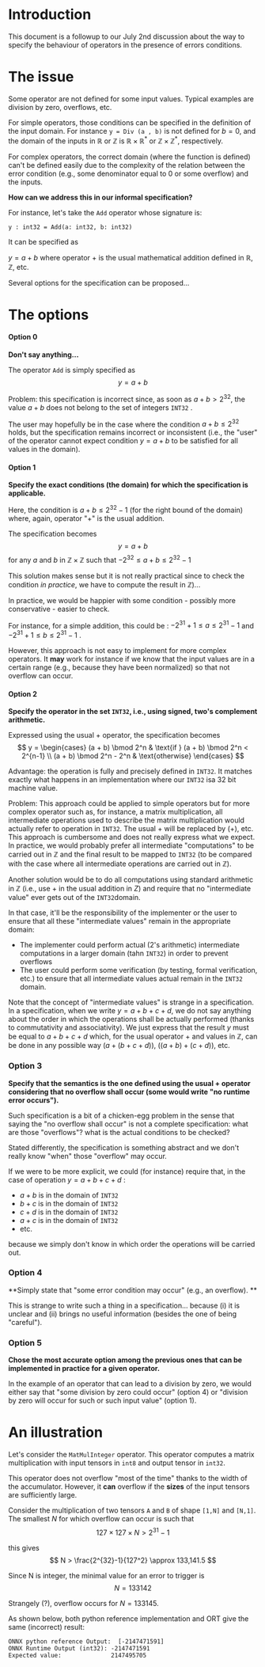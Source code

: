 # Introduction

This document is a followup to our July 2nd discussion about the way to specify the behaviour of operators in the presence of errors conditions.

# The issue 
Some operator are not defined for some input values. Typical examples are division by zero, overflows, etc.

For simple operators, those conditions can be specified in the definition of the input domain. For instance `y = Div (a , b)` is not defined for $b=0$, and the domain of the inputs in $\mathbb R$ or $\mathbb Z$ is $\mathbb R\times \mathbb R^*$  or $\mathbb Z\times \mathbb Z^*$, respectively.

For complex operators, the correct domain (where the function is defined) can't be defined easily due to the complexity of the relation between the error condition (e.g., some denominator equal to 0 or some overflow) and the inputs. 

**How can we address this in our informal specification?**

For instance, let's take the `Add` operator whose signature is:

`y : int32 = Add(a: int32, b: int32)`

It can be specified as 

$y = a+b$ where operator $+$ is the usual mathematical addition defined in $\mathbb R$, $\mathbb Z$, etc.

Several options for the specification can be proposed...

# The options

#### Option 0
**Don't say anything...**

The operator `Add` is simply specified as 
$$y = a + b $$

Problem: this specification is incorrect since, as soon as $a+b > 2^{32}$, the value $a+b$ does not belong to the set of integers `INT32`
.

The user may hopefully be in the case where the condition $a+b\leq 2^{32}$  holds, but the specification remains incorrect or inconsistent (i.e., the "user" of the operator cannot expect condition $y=a+b$ to be satisfied for all values in the domain). 

#### Option 1
**Specify the exact conditions (the domain) for which the specification is applicable.**

Here, the condition is $a+b \leq 2^{32}-1$ (for the right bound of the domain) where, again, operator "$+$" is the usual addition.

The specification becomes
$$y = a + b $$
for any $a$ and $b$ in $\mathbb Z \times \mathbb Z$  such that 
$-2^{32} \leq a+b \leq 2^{32}-1$

This solution makes sense but it is not really practical since to check the condition *in practice*, we have to compute the result in $\mathbb Z$)...

In practice, we would be happier with some condition - possibly more conservative - easier to check.

For instance, for a simple addition, this could be : $-2^{31}+1\leq a \leq 2^{31}-1$  and $-2^{31}+1 \leq b \leq 2^{31}-1$ .

However, this approach is not easy to implement for more complex operators. It **may** work for instance if we know that the input values are in a certain range (e.g., because they have been normalized) so that not overflow can occur. 

#### Option 2 
**Specify the operator in the set `INT32`, i.e.,  using signed, two's complement arithmetic.**

Expressed using the usual $+$ operator, the specification becomes
$$
y =
\begin{cases}
(a + b) \bmod 2^n & \text{if } (a + b) \bmod 2^n < 2^{n-1} \\
(a + b) \bmod 2^n - 2^n & \text{otherwise}
\end{cases}
$$

Advantage: the operation is fully and precisely defined in `INT32`. It matches exactly what happens in an implementation where our `INT32` isa 32 bit machine value. 

Problem: This approach could be applied to simple operators but for more complex operator such as, for instance, a matrix multiplication, all intermediate operations used to describe the matrix multiplication would actually refer to operation in `INT32`. The usual $+$ will be replaced by $(+)$, etc. This approach is cumbersome and does not really express what we expect. In practice, we would probably prefer all intermediate "computations" to be carried out in $\mathbb Z$ and the final result to be mapped to `INT32` (to be compared with the case where all intermediate operations are carried out in $\mathbb Z$).

Another solution would be to do all computations using standard arithmetic in $\mathbb Z$  (i.e., use $+$ in the usual addition in $Z$) and require that no "intermediate value" ever gets out of the `INT32`domain.

In that case, it'll be the responsibility of the implementer or the user to ensure that all these "intermediate values" remain in the appropriate domain:
- The implementer could perform actual (2's arithmetic) intermediate computations in a larger domain (tahn `INT32`) in order to prevent overflows
- The user could perform some verification (by testing, formal verification, etc.) to ensure that all intermediate values actual remain in the `INT32` domain.

Note that the concept of "intermediate values" is strange in a specification. In a specification, when we write $y=a+b+c+d$, we do not say anything about the order in which the operations shall be actually  performed (thanks to commutativity and associativity). We just express that the result $y$ must be equal to $a+b+c+d$ which, for the usual operator $+$ and values in $\mathbb Z$, can be done in any possible way ($a+(b+c+d))$, $((a+b)+(c+d)$), etc.

### Option 3
**Specify that the semantics is the one defined using the usual $+$ operator considering that no overflow shall occur (some  would write "no runtime error occurs").**

Such specification is a bit of a chicken-egg problem in the sense that saying the "no overflow shall occur" is not a complete specification: what are those "overflows"? what is the actual conditions to be checked?

Stated differently, the specification is something abstract and we don't really know "when" those "overflow" may occur. 

If we were to be more explicit, we could (for instance) require that, in the case of operation $y=a+b+c+d$ :
- $a+b$ is in the domain of `INT32`
- $b+c$ is in the domain of `INT32`
- $c+d$ is in the domain of `INT32`
- $a+c$ is in the domain of `INT32`
- etc. 
  
because we simply don't know in which order the operations will be carried out.

### Option 4
**Simply state that "some error condition may occur" (e.g., an overflow). 
**

This is strange to write such a thing in a specification... because (i) it is unclear and (ii) brings no useful information (besides the one of being "careful").

### Option 5
**Chose the most accurate option among the previous ones that can be implemented in practice for a given operator.**

In the example of an operator that can lead to a division by zero, we would either say that "some division by zero could occur" (option 4) or "division by zero will occur for such or such input value" (option 1).

# An illustration

Let's consider the `MatMulInteger` operator.
This operator computes a matrix multiplication with input tensors in `int8` and output tensor in `int32`.

This operator does not overflow "most of the time" thanks to the width  of the accumulator. However, it **can** overflow if the **sizes** of the  input tensors are sufficiently large.

Consider the multiplication of two tensors `A` and `B` of shape `[1,N]` and `[N,1]`. The smallest $N$ for which overflow can occur is such that  
$$
127 \times 127 \times N > 2^{31} - 1
$$

this gives 
$$
N > \frac{2^{32}-1}{127^2} \approx 133,141.5
$$

Since N is integer, the minimal value for an error to trigger is 
$$
N = 133142
$$

Strangely (?), overflow occurs for $N=133145$. 

As shown below, both  python reference implementation and ORT give the same (incorrect) result: 

```
ONNX python reference Output:  [-2147471591]
ONNX Runtime Output (int32): -2147471591
Expected value:              2147495705
```

